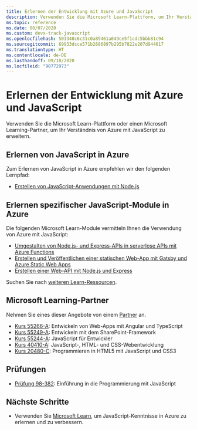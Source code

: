 ```yaml
---
title: Erlernen der Entwicklung mit Azure und JavaScript
description: Verwenden Sie die Microsoft Learn-Plattform, um Ihr Verständnis von Azure mit JavaScript zu erweitern.
ms.topic: reference
ms.date: 08/07/2020
ms.custom: devx-track-javascript
ms.openlocfilehash: 503348c6c31c0a89461a049ce5f1cdc5bbb81c94
ms.sourcegitcommit: 69933dcce571b2686897b295b7822e207d944617
ms.translationtype: HT
ms.contentlocale: de-DE
ms.lasthandoff: 09/18/2020
ms.locfileid: "90772973"
---
```

# <a name="learn-to-develop-with-azure-and-javascript"></a>Erlernen der Entwicklung mit Azure und JavaScript 

Verwenden Sie die Microsoft Learn-Plattform oder einen Microsoft Learning-Partner, um Ihr Verständnis von Azure mit JavaScript zu erweitern.

## <a name="learn-javascript-on-azure"></a>Erlernen von JavaScript in Azure

Zum Erlernen von JavaScript in Azure empfehlen wir den folgenden Lernpfad:

* [Erstellen von JavaScript-Anwendungen mit Node.js](/learn/paths/build-javascript-applications-nodejs/)

## <a name="learn-specific-javascript-modules-on-azure"></a>Erlernen spezifischer JavaScript-Module in Azure

Die folgenden Microsoft Learn-Module vermitteln Ihnen die Verwendung von Azure mit JavaScript:

* [Umgestalten von Node.js- und Express-APIs in serverlose APIs mit Azure Functions](/learn/modules/shift-nodejs-express-apis-serverless/)
* [Erstellen und Veröffentlichen einer statischen Web-App mit Gatsby und Azure Static Web Apps](/learn/modules/create-deploy-static-webapp-gatsby-app-service/)
* [Erstellen einer Web-API mit Node.js und Express](/learn/modules/build-web-api-nodejs-express/) 

Suchen Sie nach [weiteren Learn-Ressourcen](/search/?category=Learn&terms=JavaScript).


## <a name="microsoft-learning-partner"></a>Microsoft Learning-Partner

Nehmen Sie eines dieser Angebote von einem [Partner](/learn/certifications/partners) an.

* [Kurs 55266-A](/learn/certifications/courses/55266): Entwickeln von Web-Apps mit Angular und TypeScript
* [Kurs 55249-A](/learn/certifications/courses/55249): Entwickeln mit dem SharePoint-Framework
* [Kurs 55244-A](/learn/certifications/courses/55244): JavaScript für Entwickler
* [Kurs 40410-A](/learn/certifications/courses/40410): JavaScript-, HTML- und CSS-Webentwicklung
* [Kurs 20480-C](/learn/certifications/courses/20480): Programmieren in HTML5 mit JavaScript und CSS3

## <a name="exams"></a>Prüfungen

* [Prüfung 98-382](/learn/certifications/exams/98-382): Einführung in die Programmierung mit JavaScript

## <a name="next-steps"></a>Nächste Schritte

* Verwenden Sie [Microsoft Learn](/learn/), um JavaScript-Kenntnisse in Azure zu erlernen und zu verbessern.
